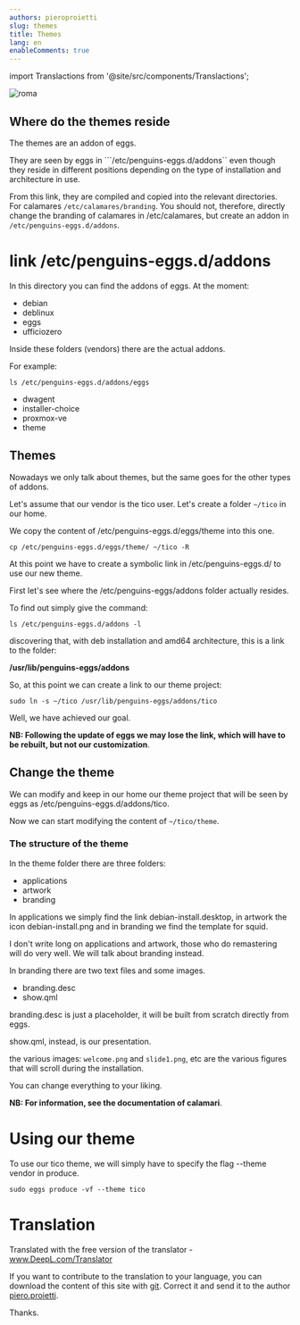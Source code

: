 ```yaml
---
authors: pieroproietti
slug: themes
title: Themes
lang: en
enableComments: true
---
```

import Translactions from '@site/src/components/Translactions';

<Translactions />

![roma](/images/roma.png)

## Where do the themes reside

The themes are an addon of eggs. 

They are seen by eggs in ```/etc/penguins-eggs.d/addons`` even though they reside in different positions depending on the type of installation and architecture in use.

From this link, they are compiled and copied into the relevant directories. For calamares ```/etc/calamares/branding```.
You should not, therefore, directly change the branding of calamares in /etc/calamares, but create an addon in ```/etc/penguins-eggs.d/addons```.

# link /etc/penguins-eggs.d/addons

In this directory you can find the addons of eggs. At the moment:
* debian
* deblinux
* eggs
* ufficiozero

Inside these folders (vendors) there are the actual addons. 

For example:

```
ls /etc/penguins-eggs.d/addons/eggs
```

* dwagent 
* installer-choice  
* proxmox-ve  
* theme

## Themes 

Nowadays we only talk about themes, but the same goes for the other types of addons.

Let's assume that our vendor is the tico user. Let's create a folder ```~/tico``` in our home.

We copy the content of /etc/penguins-eggs.d/eggs/theme into this one.

```
cp /etc/penguins-eggs.d/eggs/theme/ ~/tico -R
```

At this point we have to create a symbolic link in /etc/penguins-eggs.d/ to use our new theme.

First let's see where the /etc/penguins-eggs/addons folder actually resides. 

To find out simply give the command:

```
ls /etc/penguins-eggs.d/addons -l
```

discovering that, with deb installation and amd64 architecture, this is a link to the folder:

__/usr/lib/penguins-eggs/addons__

So, at this point we can create a link to our theme project:

```
sudo ln -s ~/tico /usr/lib/penguins-eggs/addons/tico
```

Well, we have achieved our goal. 

__NB: Following the update of eggs we may lose the link, which will have to be rebuilt, but not our customization__.

## Change the theme

We can modify and keep in our home our theme project that will be seen by eggs as /etc/penguins-eggs.d/addons/tico.

Now we can start modifying the content of ```~/tico/theme```.

### The structure of the theme

In the theme folder there are three folders:

* applications
* artwork
* branding

In applications we simply find the link debian-install.desktop, in artwork the icon debian-install.png and in branding we find the template for squid. 

I don't write long on applications and artwork, those who do remastering will do very well. We will talk about branding instead.

In branding there are two text files and some images. 

* branding.desc 
* show.qml

branding.desc is just a placeholder, it will be built from scratch directly from eggs. 

show.qml, instead, is our presentation. 

the various images: ```welcome.png``` and ```slide1.png```, etc are the various figures that will scroll during the installation. 

You can change everything to your liking. 

__NB: For information, see the documentation of calamari__.

# Using our theme


To use our tico theme, we will simply have to specify the flag --theme vendor in produce.

```
sudo eggs produce -vf --theme tico
```

# Translation
Translated with the free version of the translator - www.DeepL.com/Translator 

If you want to contribute to the translation to your language, you can download the content of this site with [git](https://github.com/pieroproietti/penguins-blog). Correct it and send it to the author [piero.proietti](mailto://piero.proietti@gmail.com).

Thanks.

